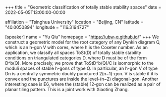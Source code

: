 +++
title = "Geometric classification of totally stable stability spaces"
date = 2022-05-05T13:00:00-00:00

affiliation = "Tsinghua University"
location = "Beijing, CN"
latitude = "40.0050894"
longitude = "116.3194727"

[speaker]
  name = "Yu Qiu"
  homepage = "https://ubw-q.github.io/"
+++
We construct a geometric model for the root category of any Dynkin diagram Q, which is an h-gon V with cores, where h is the Coxeter number. As an application, we classify all spaces ToSt(D) of totally stable stability conditions on triangulated categories D, where D must be of the form D^b(Q). More precisely, we prove that ToStD^b(Q)/C is isomorphic to the moduli spaces of stable h-gons of type Q. In particular, an h-gon V of type Dn is a centrally symmetric doubly punctured 2(n−1)-gon. V is stable if it is convex and the punctures are inside the level-(n−2) diagonal-gon. Another interesting case is E6, where the (stable) 12-gon can be realized as a pair of planar tiling pattern. This is a joint work with Xiaoting Zhang.
